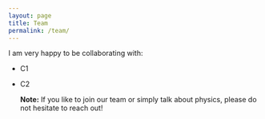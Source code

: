 ```yaml
---
layout: page
title: Team
permalink: /team/
---
```


I am very happy to be collaborating with:

- C1
- C2



    <div markdown="span" class="alert alert-info" role="alert"><i class="fa fa-info-circle"></i> <b>Note:</b> If you like to join our team or simply talk about physics, please do not hesitate to reach out!</div>




